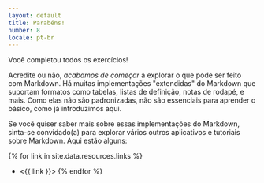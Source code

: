 ```yaml
---
layout: default
title: Parabéns!
number: 8
locale: pt-br
---
```


Você completou todos os exercícios!

Acredite ou não, _acabamos de começar_ a explorar o que pode ser feito
com Markdown. Há muitas implementações "extendidas" do Markdown que suportam
formatos como tabelas, listas de definição, notas de rodapé, e mais. Como
elas não são padronizadas, não são essenciais para aprender o básico, como já
introduzimos aqui.

Se você quiser saber mais sobre essas implementações do Markdown, sinta-se convidado(a)
para explorar vários outros aplicativos e tutoriais sobre Markdown. Aqui estão alguns:

{% for link in site.data.resources.links %}
* <{{ link }}>
{% endfor %}

